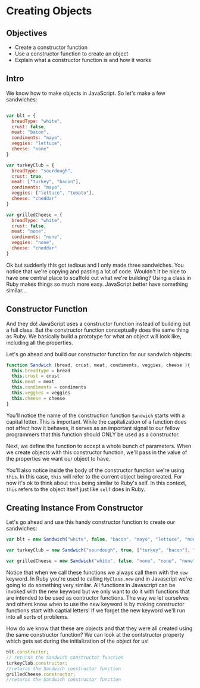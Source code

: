 # Creating Objects

## Objectives
+ Create a constructor function
+ Use a constructor function to create an object
+ Explain what a constructor function is and how it works

## Intro

We know how to make objects in JavaScript. So let's make a few sandwiches:

```js

var blt = {
  breadType: "white",
  crust: false,
  meat: "bacon",
  condiments: "mayo",
  veggies: "lettuce",
  cheese: "none"
}

var turkeyClub = {
  breadType: "sourdough",
  crust: true,
  meat: ["turkey", "bacon"],
  condiments: "mayo",
  veggies: ["lettuce", "tomato"],
  cheese: "cheddar"
}

var grilledCheese = {
  breadType: "white",
  crust: false,
  meat: "none",
  condiments: "none",
  veggies: "none",
  cheese: "cheddar"
}

```

Ok but suddenly this got tedious and I only made three sandwiches. You notice that we're copying and pasting a lot of code. Wouldn't it be nice to have one central place to scaffold out what we're building? Using a class in Ruby makes things so much more easy. JavaScript better have something similar...

## Constructor Function

And they do! JavaScript uses a constructor function instead of building out a full class. But the constructor function conceptually does the same thing as Ruby. We basically build a prototype for what an object will look like, including all the properties. 

Let's go ahead and build our constructor function for our sandwich objects:


```js
function Sandwich (bread, crust, meat, condiments, veggies, cheese ){
  this.breadType = bread
  this.crust = crust
  this.meat = meat
  this.condiments = condiments
  this.veggies = veggies
  this.cheese = cheese
}
```

You'll notice the name of the construction function `Sandwich` starts with a capital letter. This is important. While the capitalization of a function does not affect how it behaves, it serves as an important signal to our fellow programmers that this function should ONLY be used as a constructor.

Next, we define the function to accept a whole bunch of parameters. When we create objects with this constructor function, we'll pass in the value of the properties we want our object to have.

You'll also notice inside the body of the constructor function we're using `this`. In this case, `this` will refer to the current object being created. For now it's ok to think about `this` being similar to Ruby's self.  In this context, `this` refers to the object itself just like `self` does in Ruby.  


## Creating Instance From Constructor

Let's go ahead and use this handy constructor function to create our sandwiches:

```js
var blt = new Sandwich("white", false, "bacon", "mayo", "lettuce", "none")

var turkeyClub = new Sandwich("sourdough", true, ["turkey", "bacon"], "mayo", ["lettuce", "tomato"], "cheddar")

var grilledCheese = new Sandwich("white", false, "none", "none", "none", "cheddar")
``` 
Notice that when we call these functions we always call them with the `new` keyword.  In Ruby you're used to calling `MyClass.new` and in Javascript we're going to do something very similar.  All functions in Javascript can be invoked with the new keyword but we only want to do it with functions that are intended to be used as contructor functions.  The way we let ourselves and others know when to use the new keyword is by making constructor functions start with captial letters!  If we forget the new keyword we'll run into all sorts of problems.

How do we know that these are objects and that they were all created using the same constructor function?  We can look at the contstructor property which gets set during the initialization of the object for us!
```js
blt.constructor;
// returns the Sandwich constructor function
turkeyClub.constructor;
//returns the Sandwich constructor function
grilledCheese.constructor;
//returns the Sandwich constructor function

```

